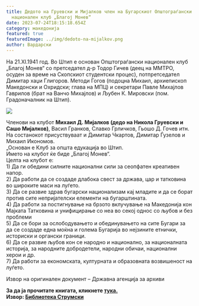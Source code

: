 ```yaml
---
title: Дедото на Груевски и Мијалков член на Бугарскиот Општограѓански
  национален клуб „Благој Монев“
date: 2023-07-24T18:15:18.654Z
category: македонија
featured: true
featuredImage: ../img/dedoto-na-mijalkov.png
author: Вардарски
---
```

<!--StartFragment-->

На 21.XI.1941 год. Во Штип е основан Општограѓански национален клуб „Благој Монев“ со претседател д-р Тодор Гичев (деец на ММТРО, осуден за време на Скопскиот студентски процес), потпретседател Димитар хаџи Глигоров. Методи Гогов (подоцна Михаил, архиепископ Македонски и Охридски; глава на МПЦ) и секретари Павле Михајлов Гаврилов (брат на Ванчо Михајлов) и Љубен К. Мировски (пом. Градоначалник на Штип).

![](../img/rgshtip.png)

<p>Членови на клубот <strong>Михаил Д. Мијалков (дедо на Никола Груевски и Сашо Мијалков)</strong>, Васил Гранков, Славко Грличков, Гьошо Д. Гочев итн. На состанокот присуствуваат и Димитар Чкартов, Димитар Ѓузелов и Михаил Икономов.<br>
„Основан е Клуб за општа едукација во Штип.<br>
Името на клубот ќе биде „Благој Монев“.<br>
Целта на клубот е:<br>
1) Да ги обедини силните национални сили за сеопфатен креативен напор.<br>
2) Да работи да се создаде длабока свест за држава, цар и татковина во широките маси на луѓето.<br>
3) Да се ​​развие здрав бугарски национализам кај младите и да се борат против сите непријателски елементи на бугарштината.<br>
4) Да работи за постигнување на брзото вклучување на Македонија кон Мајката Татковина и унифицирање со неа во секој однос со љубов и без проблеми<br>
5) Да се ​​бори за ослободувањето и обединувањето на сите Бугари за да се создаде една моќна и голема Бугарија во нејзините етнички, историски и органски граници.<br>
6) Да се ​​развие љубов кон се народно и национално, за националната историја, за народните добродетели, народни обичаи, национални херои и др.<br>
7) Да работи за економската, културната и образовната возвишеност на луѓето.</p>

<!--StartFragment-->

Извор на оригинален документ – Државна агенција за архиви

<p><b>За да ја прочитате книгата, кликнете&nbsp;<a href="http://strumski.com/readbook/?id=1778" target="_blank" rel="noopener">тука.</a><br>
Извор: <a href="http://strumski.com" target="_blank" rel="noopener">Библиотека Струмски</a></b></p>